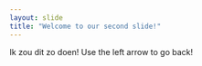 ```yaml
---
layout: slide
title: "Welcome to our second slide!"
---
```

Ik zou dit zo doen!
Use the left arrow to go back!
